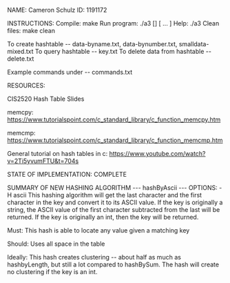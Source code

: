 NAME: Cameron Schulz
ID: 1191172

INSTRUCTIONS:
Compile: make
Run program: ./a3 [<OPTIONS>] <datafile> [ <datafile> ... ]
Help: ./a3
Clean files: make clean

To create hashtable -- data-byname.txt, data-bynumber.txt, smalldata-mixed.txt
To query hashtable -- key.txt
To delete data from hashtable -- delete.txt

Example commands under -- commands.txt

RESOURCES:

CIS2520 Hash Table Slides

memcpy:
https://www.tutorialspoint.com/c_standard_library/c_function_memcpy.htm 

memcmp:
https://www.tutorialspoint.com/c_standard_library/c_function_memcmp.htm

General tutorial on hash tables in c:
https://www.youtube.com/watch?v=2Ti5yvumFTU&t=704s


STATE OF IMPLEMENTATION:
COMPLETE


SUMMARY OF NEW HASHING ALGORITHM --- hashByAscii --- OPTIONS: -H ascii
This hashing algorithm will get the last character and the first character in the key and convert it to its ASCII value. If the key is originally a string, the ASCII value of the first character subtracted from the last will be returned. If the key is originally an int, then the key will be returned. 

Must: This hash is able to locate any value given a matching key

Should: Uses all space in the table 

Ideally: This hash creates clustering -- about half as much as hashbyLength, but still a lot compared to hashBySum. The hash will create no clustering if the key is an int.
